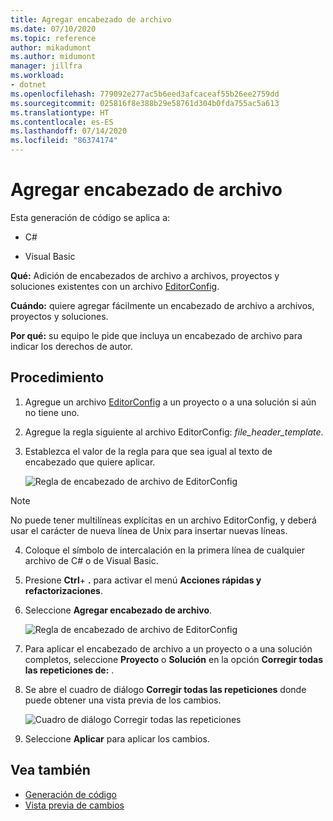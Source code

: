 ```yaml
---
title: Agregar encabezado de archivo
ms.date: 07/10/2020
ms.topic: reference
author: mikadumont
ms.author: midumont
manager: jillfra
ms.workload:
- dotnet
ms.openlocfilehash: 779092e277ac5b6eed3afcaceaf55b26ee2759dd
ms.sourcegitcommit: 025816f8e388b29e58761d304b0fda755ac5a613
ms.translationtype: HT
ms.contentlocale: es-ES
ms.lasthandoff: 07/14/2020
ms.locfileid: "86374174"
---
```

# <a name="add-file-header"></a>Agregar encabezado de archivo

Esta generación de código se aplica a:

- C#

- Visual Basic

**Qué:** Adición de encabezados de archivo a archivos, proyectos y soluciones existentes con un archivo [EditorConfig](https://docs.microsoft.com/visualstudio/ide/create-portable-custom-editor-options#add-an-editorconfig-file-to-a-project).

**Cuándo:** quiere agregar fácilmente un encabezado de archivo a archivos, proyectos y soluciones.

**Por qué:** su equipo le pide que incluya un encabezado de archivo para indicar los derechos de autor. 

## <a name="how-to"></a>Procedimiento

1. Agregue un archivo [EditorConfig](https://docs.microsoft.com/visualstudio/ide/create-portable-custom-editor-options#add-an-editorconfig-file-to-a-project) a un proyecto o a una solución si aún no tiene uno.

2. Agregue la regla siguiente al archivo EditorConfig: *file_header_template*.

3. Establezca el valor de la regla para que sea igual al texto de encabezado que quiere aplicar.

    ![Regla de encabezado de archivo de EditorConfig](media/add-file-header-rule.png)

> [!NOTE]
> No puede tener multilíneas explícitas en un archivo EditorConfig, y deberá usar el carácter de nueva línea de Unix para insertar nuevas líneas.

4. Coloque el símbolo de intercalación en la primera línea de cualquier archivo de C# o de Visual Basic.

5. Presione **Ctrl**+ **.** para activar el menú **Acciones rápidas y refactorizaciones**.

6. Seleccione **Agregar encabezado de archivo**. 

    ![Regla de encabezado de archivo de EditorConfig](media/add-file-header.png)

7. Para aplicar el encabezado de archivo a un proyecto o a una solución completos, seleccione **Proyecto** o **Solución** en la opción **Corregir todas las repeticiones de:** .

8. Se abre el cuadro de diálogo **Corregir todas las repeticiones** donde puede obtener una vista previa de los cambios.

    ![Cuadro de diálogo Corregir todas las repeticiones](media/file-header-preview-changes.png)

8. Seleccione **Aplicar** para aplicar los cambios.

## <a name="see-also"></a>Vea también

- [Generación de código](../code-generation-in-visual-studio.md)
- [Vista previa de cambios](../../ide/preview-changes.md)

